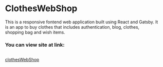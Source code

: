 # ClothesWebShop

This is a  responsive fontend web application built using React and Gatsby.
It is an app to buy clothes that includes authentication, blog, clothes, shopping bag and wish items.

### You can view site at link:
```

```
 [clothesWebShop](https://clotheswebshop.netlify.app)
